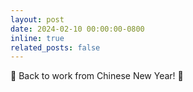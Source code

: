 ```yaml
---
layout: post
date: 2024-02-10 00:00:00-0800
inline: true
related_posts: false
---
```



🧨 Back to work from Chinese New Year! 🧨